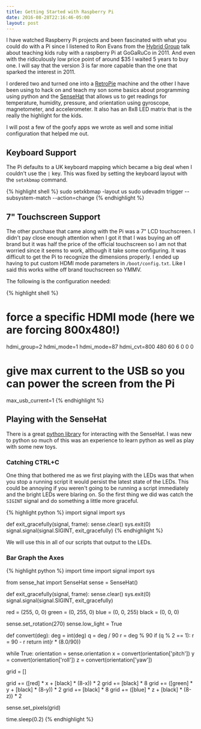 ```yaml
---
title: Getting Started with Raspberry Pi
date: 2016-08-28T22:16:46-05:00
layout: post
---
```


I have watched Raspberry Pi projects and been fascinated with what you could do with a Pi since I listened to Ron Evans from the [Hybrid Group](http://hybridgroup.com/) talk about teaching kids ruby with a raspberry Pi at GoGaRuCo in 2011. And even with the ridiculously low price point of around $35 I waited 5 years to buy one. I will say that the version 3 is far more capable than the one that sparked the interest in 2011.

I ordered two and turned one into a [RetroPie](https://retropie.org.uk/) machine and the other I have been using to hack on and teach my son some basics about programming using python and the [SenseHat](https://www.raspberrypi.org/products/sense-hat/) that allows us to get readings for temperature, humidity, pressure, and orientation using gyroscope, magnetometer, and accelerometer. It also has an 8x8 LED matrix that is the really the highlight for the kids.

I will post a few of the goofy apps we wrote as well and some initial configuration that helped me out.

## Keyboard Support

The Pi defaults to a UK keyboard mapping which became a big deal when I couldn't use the `|` key. This was fixed by setting the keyboard layout with the `setxkbmap` command.

{% highlight shell %}
sudo setxkbmap -layout us
sudo udevadm trigger --subsystem-match --action=change
{% endhighlight %}

## 7" Touchscreen Support

The other purchase that came along with the Pi was a 7" LCD touchscreen. I didn't pay close enough attention when I got it that I was buying an off brand but it was half the price of the official touchscreen so I am not that worried since it seems to work, although it take some configuring. It was difficult to get the Pi to recognize the dimensions properly. I ended up having to put custom HDMI mode parameters in `/boot/config.txt`. Like I said this works withe off brand touchscreen so YMMV.

The following is the configuration needed:

{% highlight shell %}
# force a specific HDMI mode (here we are forcing 800x480!)
hdmi_group=2
hdmi_mode=1
hdmi_mode=87
hdmi_cvt=800 480 60 6 0 0 0

# give max current to the USB so you can power the screen from the Pi
max_usb_current=1
{% endhighlight %}

## Playing with the SenseHat

There is a great [python library](http://pythonhosted.org/sense-hat/) for interacting with the SenseHat. I was new to python so much of this was an experience to learn python as well as play with some new toys.

### Catching CTRL+C

One thing that bothered me as we first playing with the LEDs was that when you stop a running script it would persist the latest state of the LEDs. This could be annoying if you weren't going to be running a script immediately and the bright LEDs were blaring on. So the first thing we did was catch the `SIGINT` signal and do something a little more graceful.

{% highlight python %}
import signal
import sys

def exit_gracefully(signal, frame):
  sense.clear()
  sys.exit(0)
signal.signal(signal.SIGINT, exit_gracefully)
{% endhighlight %}

We will use this in all of our scripts that output to the LEDs.

### Bar Graph the Axes

{% highlight python %}
import time
import signal
import sys

from sense_hat import SenseHat
sense = SenseHat()

def exit_gracefully(signal, frame):
  sense.clear()
  sys.exit(0)
signal.signal(signal.SIGINT, exit_gracefully)

red = (255, 0, 0)
green = (0, 255, 0)
blue = (0, 0, 255)
black = (0, 0, 0)

sense.set_rotation(270)
sense.low_light = True

def convert(deg):
  deg = int(deg)
  q = deg / 90
  r = deg % 90
  if (q % 2 == 1):
    r = 90 - r
  return int(r * (8.0/90))

while True:
  orientation = sense.orientation
  x = convert(orientation['pitch'])
  y = convert(orientation['roll'])
  z = convert(orientation['yaw'])

  grid = []

  grid += ([red] * x + [black] * (8-x)) * 2
  grid += [black] * 8
  grid += ([green] * y + [black] * (8-y)) * 2
  grid += [black] * 8
  grid += ([blue] * z + [black] * (8-z)) * 2

  sense.set_pixels(grid)

  time.sleep(0.2)
{% endhighlight %}
